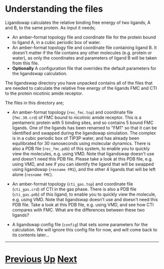 # Understanding the files

Ligandswap calculates the relative binding free energy of two ligands, A and B, to the same protein. As input it needs;

* An amber-format topology file and coordinate file for the protein bound to ligand A, in a cubic periodic box of water.
* An amber-format topology file and coordinate file containing ligand B. It doesn't matter if the file contains any other molecules (e.g. protein or water), as only the coordinates and parameters of ligand B will be taken from this file.
* **Optionally** A configuration file that overrides the default parameters for the ligandswap calculation.

The ligandswap directory you have unpacked contains all of the files that are needed to calculate the relative free energy of the ligands FMC and CTI to the protein nicotinic amide receptor.

The files in this directory are;

* An amber-format topology (`rec_fmc.top`) and coordinate file (`fmc.30.crd`) of FMC bound to nicotinic amide receptor. This is a pentameric protein with 5 binding sites, and so contains 5 bound FMC ligands. One of the ligands has been renamed to "FM1" so that it can be identified and swapped during the ligandswap simulation. The complex is in a cubic periodic box of TIP3P water, and has already been equilibrated for 30 nanoseconds using molecular dynamics. There is also a PDB file (`rec_fmc.pdb`) of this system, to enable you to quickly view the molecules, e.g. using VMD. Note that ligandswap doesn't use and doesn't need this PDB file. Please take a look at this PDB file, e.g. using VMD, and see if you can identify the ligand that will be swapped using ligandswap (`resname FM1`), and the other 4 ligands that will be left alone (`resname FMC`).

* An amber-format topology (`cti_gas.top`) and coordinate file (`cti_gas.crd`) of CTI in the gas phase. There is also a PDB file (`cti_gas.pdb`) of this ligand, to enable you to quickly view the molecule, e.g. using VMD. Note that ligandswap doesn't use and doesn't need this PDB file. Take a look at this PDB file, e.g. using VMD, and see how CTI compares with FMC. What are the differences between these two ligands?

* A ligandswap config file (`config`) that sets some parameters for the calculation. We will ignore this config file for now, and will come back to its contents later...

***

# [Previous](getting_started.md) [Up](README.md) [Next](running.md)
